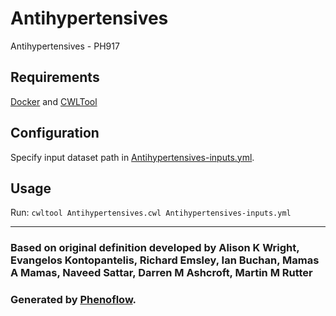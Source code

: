 # Antihypertensives

Antihypertensives - PH917

## Requirements

[Docker](https://docs.docker.com/install/) and [CWLTool](https://github.com/common-workflow-language/cwltool#install)

## Configuration

Specify input dataset path in [Antihypertensives-inputs.yml](Antihypertensives-inputs.yml).

## Usage

Run: `cwltool Antihypertensives.cwl Antihypertensives-inputs.yml`

***

### Based on original definition developed by Alison K Wright, Evangelos Kontopantelis, Richard Emsley, Ian Buchan, Mamas A Mamas, Naveed Sattar, Darren M Ashcroft, Martin M Rutter
### Generated by [Phenoflow](https://kclhi.org/phenoflow).
